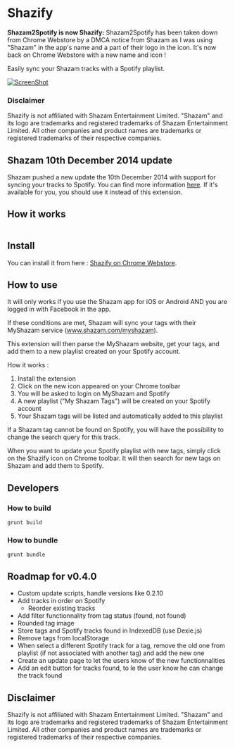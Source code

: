Shazify
=====================

**Shazam2Spotify is now Shazify:** Shazam2Spotify has been taken down from Chrome Webstore by a DMCA notice from Shazam as I was using "Shazam" in the app's name and a part of their logo in the icon. It's now back on Chrome Webstore with a new name and icon !

Easily sync your Shazam tracks with a Spotify playlist.

[![ScreenShot](https://raw.githubusercontent.com/leeroybrun/chrome-shazify/master/promo_1400x560.png)](http://youtu.be/Zi1VRJqEI0Q)

### Disclaimer

Shazify is not affiliated with Shazam Entertainment Limited. "Shazam" and its logo are trademarks and registered trademarks of Shazam Entertainment Limited. All other companies and product names are trademarks or registered trademarks of their respective companies.

## Shazam 10th December 2014 update
Shazam pushed a new update the 10th December 2014 with support for syncing your tracks to Spotify. You can find more information [here](https://support.shazam.com/hc/en-us/articles/202911263-Latest-Update-Information-What-s-new-). If it's available for you, you should use it instead of this extension.

## How it works

<p align="center"><a href="https://www.youtube.com/watch?v=Zi1VRJqEI0Q"><img src="https://raw.githubusercontent.com/leeroybrun/chrome-shazify/master/video_screenshot.png" alt=""/></a></p>

## Install

You can install it from here : [Shazify on Chrome Webstore](https://chrome.google.com/webstore/detail/shazify/ncdhendbhjlcnboihkbjjldcndoebhan).

## How to use

It will only works if you use the Shazam app for iOS or Android AND you are logged in with Facebook in the app.

If these conditions are met, Shazam will sync your tags with their MyShazam service (www.shazam.com/myshazam).

This extension will then parse the MyShazam website, get your tags, and add them to a new playlist created on your Spotify account.

How it works :

1. Install the extension
2. Click on the new icon appeared on your Chrome toolbar
3. You will be asked to login on MyShazam and Spotify
4. A new playlist ("My Shazam Tags") will be created on your Spotify account
5. Your Shazam tags will be listed and automatically added to this playlist

If a Shazam tag cannot be found on Spotify, you will have the possibility to change the search query for this track.

When you want to update your Spotify playlist with new tags, simply click on the Shazify icon on Chrome toolbar. It will then search for new tags on Shazam and add them to Spotify.

## Developers

### How to build

```
grunt build
```

### How to bundle

```
grunt bundle
```

## Roadmap for v0.4.0

- Custom update scripts, handle versions like 0.2.10
- Add tracks in order on Spotify
    - Reorder existing tracks
- Add filter functionnality from tag status (found, not found)
- Rounded tag image
- Store tags and Spotify tracks found in IndexedDB (use Dexie.js)
- Remove tags from localStorage
- When select a different Spotify track for a tag, remove the old one from playlist (if not associated with another tag) and add the new one
- Create an update page to let the users know of the new functionnalities
- Add an edit button for tracks found, to le the user know he can change the track found

## Disclaimer

Shazify is not affiliated with Shazam Entertainment Limited.
"Shazam" and its logo are trademarks and registered trademarks of Shazam Entertainment Limited.
All other companies and product names are trademarks or registered trademarks of their respective companies.

